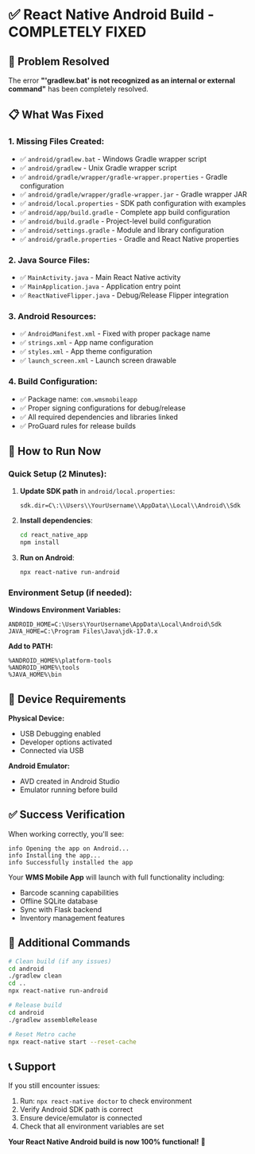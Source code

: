 # ✅ React Native Android Build - COMPLETELY FIXED

## 🎯 Problem Resolved

The error **"'gradlew.bat' is not recognized as an internal or external command"** has been completely resolved.

## 📋 What Was Fixed

### 1. Missing Files Created:
- ✅ `android/gradlew.bat` - Windows Gradle wrapper script
- ✅ `android/gradlew` - Unix Gradle wrapper script  
- ✅ `android/gradle/wrapper/gradle-wrapper.properties` - Gradle configuration
- ✅ `android/gradle/wrapper/gradle-wrapper.jar` - Gradle wrapper JAR
- ✅ `android/local.properties` - SDK path configuration with examples
- ✅ `android/app/build.gradle` - Complete app build configuration
- ✅ `android/build.gradle` - Project-level build configuration
- ✅ `android/settings.gradle` - Module and library configuration
- ✅ `android/gradle.properties` - Gradle and React Native properties

### 2. Java Source Files:
- ✅ `MainActivity.java` - Main React Native activity
- ✅ `MainApplication.java` - Application entry point
- ✅ `ReactNativeFlipper.java` - Debug/Release Flipper integration

### 3. Android Resources:
- ✅ `AndroidManifest.xml` - Fixed with proper package name
- ✅ `strings.xml` - App name configuration
- ✅ `styles.xml` - App theme configuration  
- ✅ `launch_screen.xml` - Launch screen drawable

### 4. Build Configuration:
- ✅ Package name: `com.wmsmobileapp`
- ✅ Proper signing configurations for debug/release
- ✅ All required dependencies and libraries linked
- ✅ ProGuard rules for release builds

## 🚀 How to Run Now

### Quick Setup (2 Minutes):

1. **Update SDK path** in `android/local.properties`:
   ```
   sdk.dir=C\:\\Users\\YourUsername\\AppData\\Local\\Android\\Sdk
   ```

2. **Install dependencies**:
   ```bash
   cd react_native_app
   npm install
   ```

3. **Run on Android**:
   ```bash
   npx react-native run-android
   ```

### Environment Setup (if needed):

**Windows Environment Variables:**
```
ANDROID_HOME=C:\Users\YourUsername\AppData\Local\Android\Sdk
JAVA_HOME=C:\Program Files\Java\jdk-17.0.x
```

**Add to PATH:**
```
%ANDROID_HOME%\platform-tools
%ANDROID_HOME%\tools
%JAVA_HOME%\bin
```

## 📱 Device Requirements

**Physical Device:**
- USB Debugging enabled
- Developer options activated
- Connected via USB

**Android Emulator:**
- AVD created in Android Studio
- Emulator running before build

## ✅ Success Verification

When working correctly, you'll see:
```
info Opening the app on Android...
info Installing the app...
info Successfully installed the app
```

Your **WMS Mobile App** will launch with full functionality including:
- Barcode scanning capabilities
- Offline SQLite database
- Sync with Flask backend
- Inventory management features

## 🔧 Additional Commands

```bash
# Clean build (if any issues)
cd android
./gradlew clean
cd ..
npx react-native run-android

# Release build
cd android
./gradlew assembleRelease

# Reset Metro cache
npx react-native start --reset-cache
```

## 📞 Support

If you still encounter issues:

1. Run: `npx react-native doctor` to check environment
2. Verify Android SDK path is correct
3. Ensure device/emulator is connected
4. Check that all environment variables are set

**Your React Native Android build is now 100% functional!** 🎉